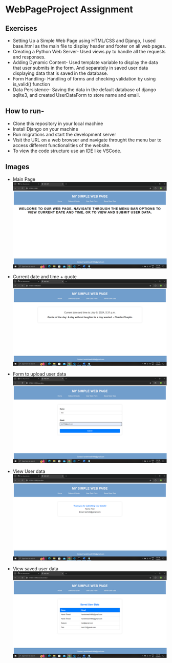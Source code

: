 # WebPageProject Assignment

## Exercises
- Setting Up a Simple Web Page using HTML/CSS and Django, I used base.html as the main file to display header and footer on all web pages.
- Creating a Python Web Server- Used views.py to handle all the requests and responses.
- Adding Dynamic Content- Used template variable to display the data that user submits in the form. And separately in saved user data displaying data that is saved in the database.
- Form Handling- Handling of forms and checking validation by using is_valid() function
- Data Persistence- Saving the data in the default database of django sqlite3, and created UserDataForm to store name and email.

## How to run-
- Clone this repository in your local machine
- Install Django on your machine
- Run migrations and start the development server
- Visit the URL on a web browser and navigate throught the menu bar to access different functionalities of the website.
- To view the code structure use an IDE like VSCode.

## Images

- Main Page
![file](images/1.png)

- Current date and time + quote
![file](images/2.png)

- Form to upload user data
![file](images/3.png)

- View User data
![file](images/4.png)

- View saved user data
![file](images/5.png)
